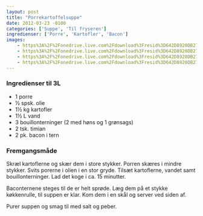```yaml
---
layout: post
title: "Porrekartoffelsuppe"
date: 2012-03-23 -0100
categories: ['Suppe', 'Til fryseren']
ingredienser: ['Porre', 'Kartofler', 'Bacon']
images:
    - https%3A%2F%2Fonedrive.live.com%2Fdownload%3Fresid%3D642D8920DB2784EE!241863
    - https%3A%2F%2Fonedrive.live.com%2Fdownload%3Fresid%3D642D8920DB2784EE!124255
    - https%3A%2F%2Fonedrive.live.com%2Fdownload%3Fresid%3D642D8920DB2784EE!124266
    - https%3A%2F%2Fonedrive.live.com%2Fdownload%3Fresid%3D642D8920DB2784EE!124271
---
```


### Ingredienser til 3L
-   1 porre
-   ½ spsk. olie
-   1½ kg kartofler
-   1½ L vand
-   3 bouillonterninger (2 med høns og 1 grønsags)
-   2 tsk. timian
-   2 pk. bacon i tern

### Fremgangsmåde
Skræl kartoflerne og skær dem i store stykker. Porren skæres i mindre stykker. Svits porerne i olien i en stor gryde. Tilsæt kartoflerne, vandet samt bouillonterninger.
Lad det koge i ca. 15 minutter.

Baconternene steges til de er helt sprøde. Læg dem på et stykke køkkenrulle, til suppen er klar. Kom dem i en skål og server ved siden af.

Purer suppen og smag til med salt og peber.

